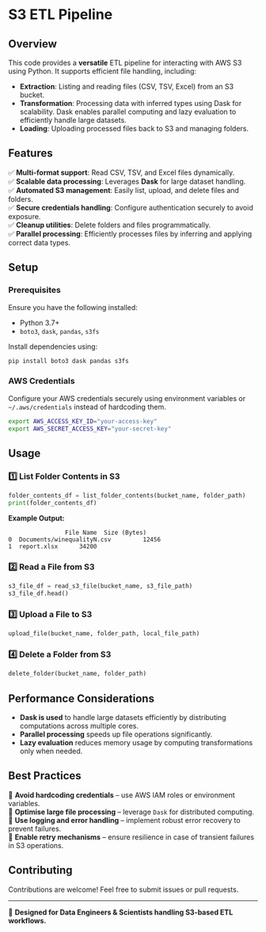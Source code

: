 # S3 ETL Pipeline

## Overview

This code provides a **versatile** ETL pipeline for interacting with AWS S3 using Python. It supports efficient file handling, including:

- **Extraction**: Listing and reading files (CSV, TSV, Excel) from an S3 bucket.
- **Transformation**: Processing data with inferred types using Dask for scalability. Dask enables parallel computing and lazy evaluation to efficiently handle large datasets.
- **Loading**: Uploading processed files back to S3 and managing folders.

## Features

✅ **Multi-format support**: Read CSV, TSV, and Excel files dynamically.\
✅ **Scalable data processing**: Leverages **Dask** for large dataset handling.\
✅ **Automated S3 management**: Easily list, upload, and delete files and folders.\
✅ **Secure credentials handling**: Configure authentication securely to avoid exposure.\
✅ **Cleanup utilities**: Delete folders and files programmatically.\
✅ **Parallel processing**: Efficiently processes files by inferring and applying correct data types.

## Setup

### Prerequisites

Ensure you have the following installed:

- Python 3.7+
- `boto3`, `dask`, `pandas`, `s3fs`

Install dependencies using:

```sh
pip install boto3 dask pandas s3fs
```

### AWS Credentials

Configure your AWS credentials securely using environment variables or `~/.aws/credentials` instead of hardcoding them.

```sh
export AWS_ACCESS_KEY_ID="your-access-key"
export AWS_SECRET_ACCESS_KEY="your-secret-key"
```

## Usage

### 1️⃣ List Folder Contents in S3

```python
folder_contents_df = list_folder_contents(bucket_name, folder_path)
print(folder_contents_df)
```

**Example Output:**

```
                File Name  Size (Bytes)
0  Documents/winequalityN.csv         12456
1  report.xlsx      34200
```

### 2️⃣ Read a File from S3

```python
s3_file_df = read_s3_file(bucket_name, s3_file_path)
s3_file_df.head()
```

### 3️⃣ Upload a File to S3

```python
upload_file(bucket_name, folder_path, local_file_path)
```

### 4️⃣ Delete a Folder from S3

```python
delete_folder(bucket_name, folder_path)
```

## Performance Considerations

- **Dask is used** to handle large datasets efficiently by distributing computations across multiple cores.
- **Parallel processing** speeds up file operations significantly.
- **Lazy evaluation** reduces memory usage by computing transformations only when needed.

## Best Practices

🔹 **Avoid hardcoding credentials** – use AWS IAM roles or environment variables.\
🔹 **Optimise large file processing** – leverage `Dask` for distributed computing.\
🔹 **Use logging and error handling** – implement robust error recovery to prevent failures.\
🔹 **Enable retry mechanisms** – ensure resilience in case of transient failures in S3 operations.

## Contributing

Contributions are welcome! Feel free to submit issues or pull requests.

---

🚀 **Designed for Data Engineers & Scientists handling S3-based ETL workflows.**
